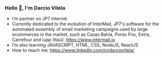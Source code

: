 ### Hello 👋, I'm Darcio Vilela

- I’m partner on JP7 Internet
- Currently dedicated to the evolution of InterMail, JP7's software for the automated assembly of email marketing campaigns used by large ecommerces in the market, such as Casas Bahia, Ponto Frio, Extra, Carrefour and iupp (Itaú): https://www.intermail.io
- I’m also learning JAVASCRIPT, HTML, CSS, NodeJS, ReactJS
- How to reach me: https://www.linkedin.com/in/darciovilela/
